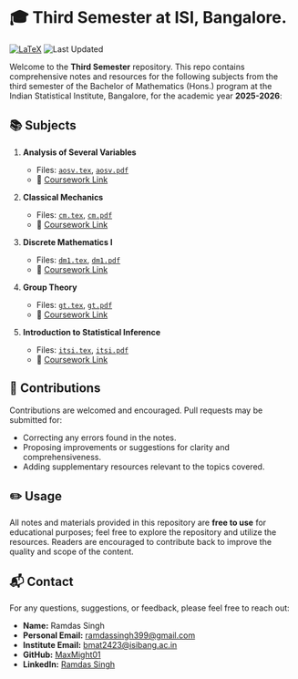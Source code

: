 # 🎓 Third Semester at ISI, Bangalore.

[![LaTeX](https://img.shields.io/badge/Built%20With-LaTeX-47A141.svg?logo=latex)](https://www.latex-project.org/) ![Last Updated](https://img.shields.io/badge/Last%20Updated-July%202025-orange)

Welcome to the **Third Semester** repository. This repo contains comprehensive notes and resources for the following subjects from the third semester of the Bachelor of Mathematics (Hons.) program at the Indian Statistical Institute, Bangalore, for the academic year **2025-2026**:

## 📚 Subjects

1. **Analysis of Several Variables**

   * Files: [`aosv.tex`](https://github.com/MaxMight01/ISI_Third_Semester/blob/main/subjects/Analysis_of_Several_Variables/aosv.tex), [`aosv.pdf`](https://github.com/MaxMight01/ISI_Third_Semester/blob/main/subjects/Analysis_of_Several_Variables/aosv.pdf)
   * 📄 [Coursework Link](https://www.isibang.ac.in/~adean/infsys/database/Bmath/ASV.html)

2. **Classical Mechanics**

   * Files: [`cm.tex`](https://github.com/MaxMight01/ISI_Third_Semester/blob/main/subjects/Classical_Mechanics/cm.tex), [`cm.pdf`](https://github.com/MaxMight01/ISI_Third_Semester/blob/main/subjects/Classical_Mechanics/cm.pdf)
   * 📄 [Coursework Link](https://www.isibang.ac.in/~adean/infsys/database/Bmath/CM.html)

3. **Discrete Mathematics I**

   * Files: [`dm1.tex`](https://github.com/MaxMight01/ISI_Third_Semester/blob/main/subjects/Discrete_Math_I/dm1.tex), [`dm1.pdf`](https://github.com/MaxMight01/ISI_Third_Semester/blob/main/subjects/Discrete_Math_I/dm1.pdf)
   * 📄 [Coursework Link](https://www.isibang.ac.in/~adean/infsys/database/Bmath/DM1.html)

4. **Group Theory**

   * Files: [`gt.tex`](https://github.com/MaxMight01/ISI_Third_Semester/blob/main/subjects/Group_Theory/gt.tex), [`gt.pdf`](https://github.com/MaxMight01/ISI_Third_Semester/blob/main/subjects/Group_Theory/gt.pdf)
   * 📄 [Coursework Link](https://www.isibang.ac.in/~adean/infsys/database/Bmath/GTh.html)

5. **Introduction to Statistical Inference**

   * Files: [`itsi.tex`](https://github.com/MaxMight01/ISI_Third_Semester/blob/main/subjects/Introduction_to_Statistical_Inference/itsi.tex), [`itsi.pdf`](https://github.com/MaxMight01/ISI_Third_Semester/blob/main/subjects/Introduction_to_Statistical_Inference/itsi.pdf)
   * 📄 [Coursework Link](https://www.isibang.ac.in/~adean/infsys/database/Bmath/ISI.html)

## 🤝 Contributions

Contributions are welcomed and encouraged. Pull requests may be submitted for:

* Correcting any errors found in the notes.
* Proposing improvements or suggestions for clarity and comprehensiveness.
* Adding supplementary resources relevant to the topics covered.

## ✏️ Usage

All notes and materials provided in this repository are **free to use** for educational purposes; feel free to explore the repository and utilize the resources. Readers are encouraged to contribute back to improve the quality and scope of the content.

## 📬 Contact

For any questions, suggestions, or feedback, please feel free to reach out:

* **Name:** Ramdas Singh
* **Personal Email:** [ramdassingh399@gmail.com](mailto:ramdassingh399@gmail.com)
* **Institute Email:** [bmat2423@isibang.ac.in](mailto:bmat2423@isibang.ac.in)
* **GitHub:** [MaxMight01](https://github.com/MaxMight01)
* **LinkedIn:** [Ramdas Singh](https://www.linkedin.com/in/ramdas-max-singh/)